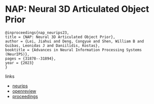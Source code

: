 # NAP: Neural 3D Articulated Object Prior

```
@inproceedings{nap_neurips23,
title = {NAP: Neural 3D Articulated Object Prior},
author = {Lei, Jiahui and Deng, Congyue and Shen, William B and Guibas, Leonidas J and Daniilidis, Kostas},
booktitle = {Advances in Neural Information Processing Systems (NeurIPS)},
pages = {31878--31894},
year = {2023}
}
```

links
- [neurips](https://nips.cc/Conferences/2023/Schedule?showEvent=71556)
- [openreview](https://openreview.net/forum?id=TTkklyFv7e)
- [proceedings](https://papers.nips.cc//paper_files/paper/2023/hash/655846cc914cb7ff977a1ada40866441-Abstract-Conference.html)
